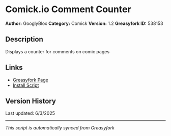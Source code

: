 # Comick.io Comment Counter

**Author:** GooglyBlox
**Category:** Comick
**Version:** 1.2
**Greasyfork ID:** 538153

## Description
Displays a counter for comments on comic pages

## Links
- [Greasyfork Page](https://greasyfork.org/scripts/538153)
- [Install Script](https://update.greasyfork.org/scripts/538153/Comickio%20Comment%20Counter.user.js)

## Version History
Last updated: 6/3/2025

---
*This script is automatically synced from Greasyfork*
